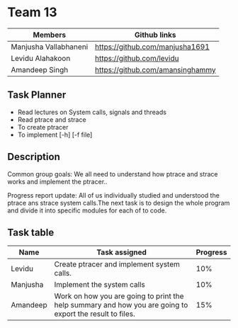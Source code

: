 Team 13
=======
|Members |Github links|
|--------|------------|
|  Manjusha Vallabhaneni|https://github.com/manjusha1691|
|Levidu Alahakoon|https://github.com/levidu |
|  Amandeep Singh|https://github.com/amansinghammy |

Task Planner 
----------
- Read lectures on System calls, signals and threads
- Read ptrace and strace
- To create ptracer 
- To implement  [-h] [-f file]


Description
----------
Common group goals:
We all need to understand how ptrace and strace  works and implement the ptracer..

Progress report update:
All of us individually studied and understood the ptrace ans strace system calls.The next task is to design the whole program and divide it into specific modules for each of to code.

Task table
----------
| Name        | Task assigned | Progress |
|-------------|------------------|-----------|
|Levidu        | Create ptracer and implement system calls.                        |     10%           |
|Manjusha   |        Implement the system calls              |         10%       | 
|Amandeep |        Work on how you are going to print the help summary and how you are going to export the result to files.                  |      15%          |



